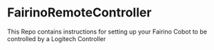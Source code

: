 # FairinoRemoteController
This Repo contains instructions for setting up your Fairino Cobot to be controlled by a Logitech Controller

